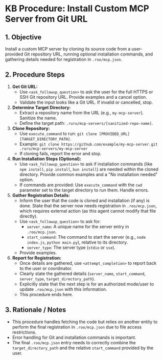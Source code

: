# KB Procedure: Install Custom MCP Server from Git URL

## 1. Objective

Install a custom MCP server by cloning its source code from a user-provided Git repository URL, running optional installation commands, and gathering details needed for registration in `.roo/mcp.json`.

## 2. Procedure Steps

1.  **Get Git URL:**
    *   Use `<ask_followup_question>` to ask the user for the full HTTPS or SSH Git repository URL. Provide examples and a cancel option.
    *   Validate the input looks like a Git URL. If invalid or cancelled, stop.
2.  **Determine Target Directory:**
    *   Extract a repository name from the URL (e.g., `my-mcp-server`). Sanitize the name.
    *   Define the target path: `.ruru/mcp-servers/[sanitized-repo-name]`.
3.  **Clone Repository:**
    *   Use `execute_command` to run: `git clone [PROVIDED_URL] [TARGET_DIRECTORY_PATH]`.
    *   Example: `git clone https://github.com/example/my-mcp-server.git .ruru/mcp-servers/my-mcp-server`
    *   If cloning fails, report the error and stop.
4.  **Run Installation Steps (Optional):**
    *   Use `<ask_followup_question>` to ask if installation commands (like `npm install`, `pip install`, `bun install`) are needed within the cloned directory. Provide common examples and a "No installation needed" option.
    *   If commands are provided: Use `execute_command` with the `cwd` parameter set to the target directory to run them. Handle errors.
5.  **Gather Registration Details:**
    *   Inform the user that the code is cloned and installation (if any) is done. State that the server now needs registration in `.roo/mcp.json`, which requires external action (as this agent cannot modify that file directly).
    *   Use `<ask_followup_question>` to ask for:
        *   `server_name`: A unique name for the server entry in `.roo/mcp.json`.
        *   `start_command`: The command to start the server (e.g., `node index.js`, `python main.py`), relative to its directory.
        *   `server_type`: The server type (`stdio` or `sse`).
    *   Provide examples.
6.  **Report for Registration:**
    *   Once details are gathered, use `<attempt_completion>` to report back to the user or coordinator.
    *   Clearly state the gathered details (`server_name`, `start_command`, `server_type`, `target_directory_path`).
    *   Explicitly state that the next step is for an authorized mode/user to update `.roo/mcp.json` with this information.
    *   This procedure ends here.

## 3. Rationale / Notes

*   This procedure handles fetching the code but relies on another entity to perform the final registration in `.roo/mcp.json` due to file access restrictions.
*   Error handling for Git and installation commands is important.
*   The final `.roo/mcp.json` entry needs to correctly combine the `target_directory_path` and the relative `start_command` provided by the user.